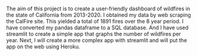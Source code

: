 
The aim of this project is to create a user-friendly dashboard of wildfires in the state of California from 2013-2020. I obtained my data by web scraping the CalFire site. This yielded a total of 1891 fires over the 8 year period. I have converted my pandas dataframe to a SQL database. And I have used streamlit to create a simple app that graphs the number of wildfires per year. Next, I will create a more complex app with streamlit and will put the app on the web using Heroku.
